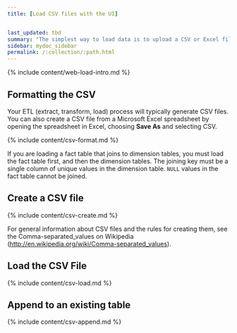 ```yaml
---
title: [Load CSV files with the UI]


last_updated: tbd
summary: "The simplest way to load data is to upload a CSV or Excel file from the ThoughtSpot Web interface. "
sidebar: mydoc_sidebar
permalink: /:collection/:path.html
---
```


{% include content/web-load-intro.md %}

## Formatting the CSV

Your ETL (extract, transform, load) process will typically generate CSV files. You can also create a CSV file from a Microsoft Excel spreadsheet by opening the spreadsheet in Excel, choosing **Save As** and selecting CSV.

{% include content/csv-format.md %}

If you are loading a fact table that joins to dimension tables, you must load the fact table first, and then the dimension tables. The joining key must be a single column of unique values in the dimension table. `NULL` values in the fact table cannot be joined.

## Create a CSV file

{% include content/csv-create.md %}

For general information about CSV files and the rules for creating them, see the Comma-separated_values on Wikipedia (http://en.wikipedia.org/wiki/Comma-separated_values).

## Load the CSV File

{% include content/csv-load.md %}


## Append to an existing table

{% include content/csv-append.md %}

